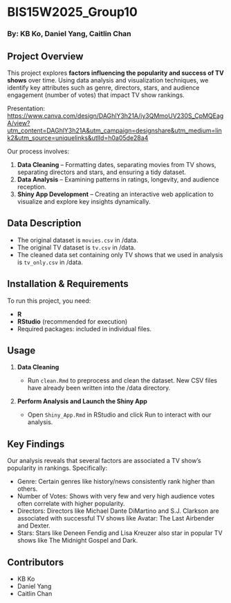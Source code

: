 # **BIS15W2025_Group10**  
### **By: KB Ko, Daniel Yang, Caitlin Chan**  

## **Project Overview**  
This project explores **factors influencing the popularity and success of TV shows** over time. Using data analysis and visualization techniques, we identify key attributes such as genre, directors, stars, and audience engagement (number of votes) that impact TV show rankings.  

Presentation: https://www.canva.com/design/DAGhlY3h21A/jy3QMmoUV230S_CpMQEagA/view?utm_content=DAGhlY3h21A&utm_campaign=designshare&utm_medium=link2&utm_source=uniquelinks&utlId=h0a05de28a4

Our process involves:  
1. **Data Cleaning** – Formatting dates, separating movies from TV shows, separating directors and stars, and ensuring a tidy dataset.  
2. **Data Analysis** – Examining patterns in ratings, longevity, and audience reception.  
3. **Shiny App Development** – Creating an interactive web application to visualize and explore key insights dynamically.  

## **Data Description**  
- The original dataset is `movies.csv` in /data.
- The original TV dataset is `tv.csv` in /data.
- The cleaned data set containing only TV shows that we used in analysis is `tv_only.csv` in /data.

## **Installation & Requirements**  
To run this project, you need:  
- **R** 
- **RStudio** (recommended for execution)  
- Required packages: included in individual files.

## **Usage**  
1. **Data Cleaning**  
   - Run `clean.Rmd` to preprocess and clean the dataset. New CSV files have already been written into the /data directory.

2. **Perform Analysis and Launch the Shiny App**  
   - Open `Shiny_App.Rmd` in RStudio and click Run to interact with our analysis.  

## **Key Findings**  
Our analysis reveals that several factors are associated a TV show’s popularity in rankings. Specifically:

- Genre: Certain genres like history/news consistently rank higher than others.
- Number of Votes: Shows with very few and very high audience votes often correlate with higher popularity.
- Directors: Directors like Michael Dante DiMartino and S.J. Clarkson are associated with successful TV shows like Avatar: The Last Airbender and Dexter.
- Stars: Stars like Deneen Fendig and Lisa Kreuzer also star in popular TV shows like The Midnight Gospel and Dark.

## **Contributors**  
- KB Ko
- Daniel Yang
- Caitlin Chan
